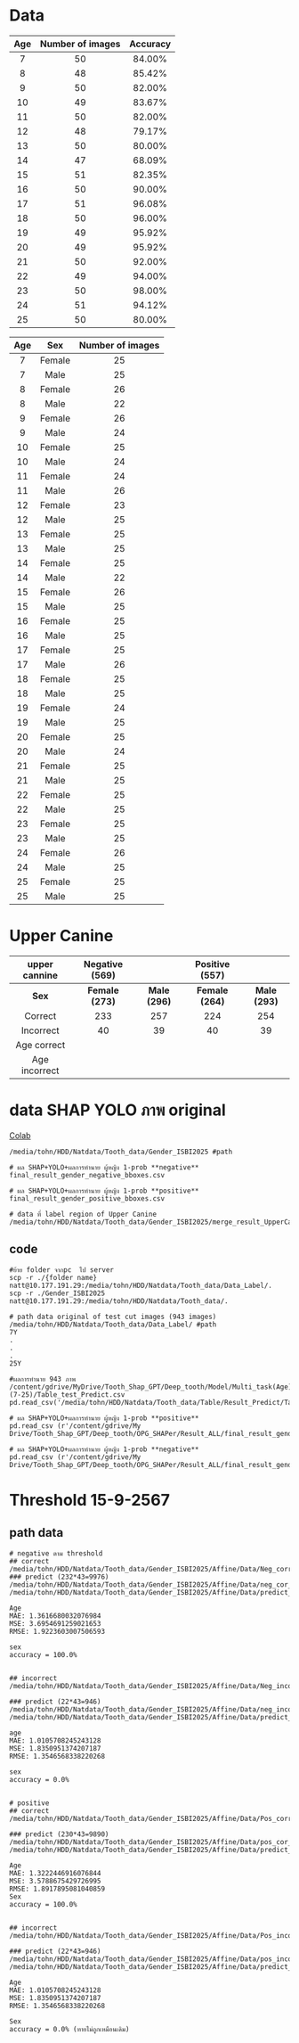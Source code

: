 # Data

|   Age   |   Number of images   |   Accuracy  |
|:-------:|:--------------------:|:-----------:|
|   7     |         50           |   84.00%    |
|   8     |         48           |   85.42%    |
|   9     |         50           |   82.00%    |
|   10    |         49           |   83.67%    |
|   11    |         50           |   82.00%    |
|   12    |         48           |   79.17%    |
|   13    |         50           |   80.00%    |
|   14    |         47           |   68.09%    |
|   15    |         51           |   82.35%    |
|   16    |         50           |   90.00%    |
|   17    |         51           |   96.08%    |
|   18    |         50           |   96.00%    |
|  19     |         49           |   95.92%    |
|  20     |         49           |   95.92%    |
|  21     |         50           |   92.00%    |
|  22     |         49           |   94.00%    |
|  23     |         50           |   98.00%    |
|  24     |         51           |   94.12%    |
|  25     |         50           |   80.00%    |

|   Age   |     Sex       |   Number of images  |
|:-------:|:-------------:|:-------------------:|
|  7      |  Female       |         25          |
|  7      |  Male         |         25          |
|  8      |  Female       |         26          |
|  8      |  Male         |         22          |
|  9      |  Female       |         26          |
|  9      |  Male         |         24          |
|  10     |  Female       |         25          |
|  10     |  Male         |         24          |
|  11     |  Female       |         24          |
|  11     |  Male         |         26          |
|  12     |  Female       |         23          |
|  12     |  Male         |         25          |
|  13     |  Female       |         25          |
|  13     |  Male         |         25          |
|  14     |  Female       |         25          |
|  14     |  Male         |         22          |
|  15     |  Female       |         26          |
|  15     |  Male         |         25          |
|  16     |  Female       |         25          |
|  16     |  Male         |         25          |
|  17     |  Female       |         25          |
|  17     |  Male         |         26          |
|  18     |  Female       |         25          |
|  18     |  Male         |         25          |
|  19     |  Female       |         24          |
|  19     |  Male         |         25          |
|  20     |  Female       |         25          |
|  20     |  Male         |         24          |
|  21     |  Female       |         25          |
|  21     |  Male         |         25          |
|  22     |  Female       |         25          |
|  22     |  Male         |         25          |
|  23     |  Female       |         25          |
|  23     |  Male         |         25          |
|  24     |  Female       |         26          |
|  24     |  Male         |         25          |+
|  25     |  Female       |         25          |
|  25     |  Male         |         25          |

# Upper Canine
| **upper cannine** | Negative (569) |              |Positive (557)  |              |
|:-----------------:|:--------------:|:------------:|:--------------:|:------------:|
| **Sex**           |**Female (273)**|**Male (296)**|**Female (264)**|**Male (293)**|
|      Correct      |       233      |     257      |       224      |     254      |
|     Incorrect     |       40       |     39       |       40       |     39       |
|    Age correct    |                |              |                |              |
|   Age incorrect   |                |              |                |              |

# data SHAP YOLO ภาพ original
[Colab](https://colab.research.google.com/drive/17xrR2P9VTEYq7zstCFRPQZudOc5VLJIT?authuser=0#scrollTo=4BvXrVng8Hpy&uniqifier=1)
```
/media/tohn/HDD/Natdata/Tooth_data/Gender_ISBI2025 #path

# ผล SHAP+YOLO+ผลการทำนาย ผู้หญิง 1-prob **negative**
final_result_gender_negative_bboxes.csv

# ผล SHAP+YOLO+ผลการทำนาย ผู้หญิง 1-prob **positive**
final_result_gender_positive_bboxes.csv

# data ที่ label region of Upper Canine
/media/tohn/HDD/Natdata/Tooth_data/Gender_ISBI2025/merge_result_UpperCanine_dataset.csv
```

## code
```
#ย้าย folder จากpc  ไป server
scp -r ./{folder name} natt@10.177.191.29:/media/tohn/HDD/Natdata/Tooth_data/Data_Label/.
scp -r ./Gender_ISBI2025 natt@10.177.191.29:/media/tohn/HDD/Natdata/Tooth_data/.
```

```
# path data original of test cut images (943 images)
/media/tohn/HDD/Natdata/Tooth_data/Data_Label/ #path
7Y
.
.
.
25Y
```
```
#ผลการทำนาย 943 ภาพ
/content/gdrive/MyDrive/Tooth_Shap_GPT/Deep_tooth/Model/Multi_task(Age)(7-25)/Table_test_Predict.csv
pd.read_csv('/media/tohn/HDD/Natdata/Tooth_data/Table/Result_Predict/Table_test_Predict.csv') 

# ผล SHAP+YOLO+ผลการทำนาย ผู้หญิง 1-prob **positive**
pd.read_csv (r'/content/gdrive/My Drive/Tooth_Shap_GPT/Deep_tooth/OPG_SHAPer/Result_ALL/final_result_gender_positive_bboxes.csv')

# ผล SHAP+YOLO+ผลการทำนาย ผู้หญิง 1-prob **negative**
pd.read_csv (r'/content/gdrive/My Drive/Tooth_Shap_GPT/Deep_tooth/OPG_SHAPer/Result_ALL/final_result_gender_negative_bboxes.csv')

```
# Threshold 15-9-2567
## path data
```
# negative ตาม threshold
## correct
/media/tohn/HDD/Natdata/Tooth_data/Gender_ISBI2025/Affine/Data/Neg_correct_male_UC_90percent.csv
### predict (232*43=9976)
/media/tohn/HDD/Natdata/Tooth_data/Gender_ISBI2025/Affine/Data/neg_cor_scale_x.csv
/media/tohn/HDD/Natdata/Tooth_data/Gender_ISBI2025/Affine/Data/predict_neg_cor_scale_x.csv

Age
MAE: 1.3616680032076984
MSE: 3.6954691259021653
RMSE: 1.9223603007506593

sex
accuracy = 100.0%


## incorrect
/media/tohn/HDD/Natdata/Tooth_data/Gender_ISBI2025/Affine/Data/Neg_incorrect_male_UC_10percent.csv

### predict (22*43=946)
/media/tohn/HDD/Natdata/Tooth_data/Gender_ISBI2025/Affine/Data/neg_incor_scale_x.csv
/media/tohn/HDD/Natdata/Tooth_data/Gender_ISBI2025/Affine/Data/predict_neg_incor_scale_x.csv

age
MAE: 1.0105708245243128
MSE: 1.8350951374207187
RMSE: 1.3546568338220268

sex
accuracy = 0.0%


# positive
## correct
/media/tohn/HDD/Natdata/Tooth_data/Gender_ISBI2025/Affine/Data/Pos_correct_male_UC_90percent.csv

### predict (230*43=9890)
/media/tohn/HDD/Natdata/Tooth_data/Gender_ISBI2025/Affine/Data/pos_cor_scale_x.cs
/media/tohn/HDD/Natdata/Tooth_data/Gender_ISBI2025/Affine/Data/predict_pos_cor_scale_x.csv

Age
MAE: 1.3222446916076844
MSE: 3.5788675429726995
RMSE: 1.8917895081040859
Sex
accuracy = 100.0%


## incorrect
/media/tohn/HDD/Natdata/Tooth_data/Gender_ISBI2025/Affine/Data/Pos_incorrect_male_UC_10percent.csv

### predict (22*43=946)
/media/tohn/HDD/Natdata/Tooth_data/Gender_ISBI2025/Affine/Data/pos_incor_scale_x.csv
/media/tohn/HDD/Natdata/Tooth_data/Gender_ISBI2025/Affine/Data/predict_pos_incor_scale_x.csv

Age
MAE: 1.0105708245243128
MSE: 1.8350951374207187
RMSE: 1.3546568338220268

Sex
accuracy = 0.0% (ทายไม่ถูกเหมือนเดิม)


```


